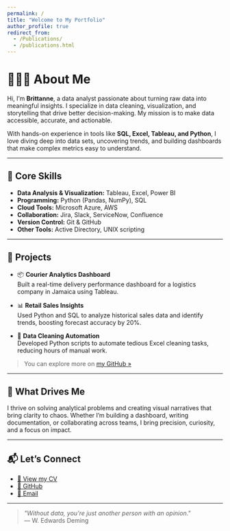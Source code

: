 ```yaml
---
permalink: /
title: "Welcome to My Portfolio"
author_profile: true
redirect_from: 
  - /Publications/
  - /publications.html
---
```


# 👩🏽‍💻 About Me

Hi, I’m **Brittanne**, a data analyst passionate about turning raw data into meaningful insights. I specialize in data cleaning, visualization, and storytelling that drive better decision-making. My mission is to make data accessible, accurate, and actionable.

With hands-on experience in tools like **SQL, Excel, Tableau, and Python**, I love diving deep into data sets, uncovering trends, and building dashboards that make complex metrics easy to understand.

---

## 💼 Core Skills

- **Data Analysis & Visualization:** Tableau, Excel, Power BI  
- **Programming:** Python (Pandas, NumPy), SQL  
- **Cloud Tools:** Microsoft Azure, AWS  
- **Collaboration:** Jira, Slack, ServiceNow, Confluence  
- **Version Control:** Git & GitHub  
- **Other Tools:** Active Directory, UNIX scripting  

---

## 📁 Projects

- 📦 **Courier Analytics Dashboard**  
  Built a real-time delivery performance dashboard for a logistics company in Jamaica using Tableau.

- 📊 **Retail Sales Insights**  
  Used Python and SQL to analyze historical sales data and identify trends, boosting forecast accuracy by 20%.

- 🧼 **Data Cleaning Automation**  
  Developed Python scripts to automate tedious Excel cleaning tasks, reducing hours of manual work.

> You can explore more on [my GitHub »](https://github.com/brittannep)

---

## 🎯 What Drives Me

I thrive on solving analytical problems and creating visual narratives that bring clarity to chaos. Whether I’m building a dashboard, writing documentation, or collaborating across teams, I bring precision, curiosity, and a focus on impact.

---

## 📬 Let’s Connect

- [📄 View my CV](/cv/)  
- [🐙 GitHub](https://github.com/brittannep)  
- [📧 Email](mailto:your@email.com)

---

> _"Without data, you're just another person with an opinion."_  
> — W. Edwards Deming